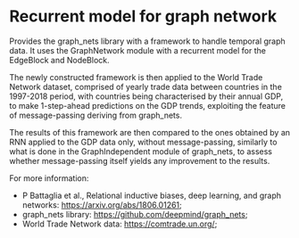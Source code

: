# Recurrent model for graph network
Provides the graph_nets library with a framework to handle temporal graph data. It uses the GraphNetwork module with a recurrent model for the EdgeBlock and NodeBlock.

The newly constructed framework is then applied to the World Trade Network dataset, comprised of yearly trade data between countries in the 1997-2018 period, with countries being characterised by their annual GDP, to make 1-step-ahead predictions on the GDP trends, exploiting the feature of message-passing deriving from graph_nets.

The results of this framework are then compared to the ones obtained by an RNN applied to the GDP data only, without message-passing, similarly to what is done in the GraphIndependent module of graph_nets, to assess whether message-passing itself yields any improvement to the results.

For more information:
  - P Battaglia et al., Relational inductive biases, deep learning, and graph networks: https://arxiv.org/abs/1806.01261;
  - graph_nets library: https://github.com/deepmind/graph_nets;
  - World Trade Network data: https://comtrade.un.org/;
